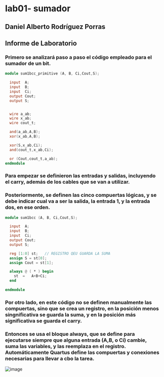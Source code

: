 # lab01- sumador 
## Daniel Alberto Rodríguez Porras

## Informe de Laboratorio 

### Primero se analizará paso a paso el código empleado para el sumador de un bit. 
```verilog
module sum1bcc_primitive (A, B, Ci,Cout,S);

  input  A;
  input  B;
  input  Ci;
  output Cout;
  output S;


  wire a_ab;
  wire x_ab;
  wire cout_t;

  and(a_ab,A,B);
  xor(x_ab,A,B);

  xor(S,x_ab,Ci);
  and(cout_t,x_ab,Ci);

  or (Cout,cout_t,a_ab);
endmodule
```

### Para empezar se definieron las entradas y salidas, incluyendo el carry, además de los cables que se van a utilizar.

### Posteriormente, se definen las cinco compuertas lógicas, y se debe indicar cual va a ser la salida, la entrada 1, y la entrada dos, en ese orden.

```verilog
module sum1bcc (A, B, Ci,Cout,S);

  input  A;
  input  B;
  input  Ci;
  output Cout;
  output S;

  reg [1:0] st;   // REGISTRO QEU GUARDA LA SUMA 
  assign S = st[0];
  assign Cout = st[1];

  always @ ( * ) begin
  	st  = 	A+B+Ci;
  end
  
endmodule
```

### Por otro lado, en este código no se definen manualmente las compuertas, sino que se crea un registro, en la posición menos singnificativa se guarda la suma, y en la posición más significativa se guarda el carry.
### Entonces se usa el bloque always, que se define para ejecutarse siempre que alguna entrada (A,B, o Ci) cambie, suma las variables, y las reemplaza en el registro. Automáticamente Quartus define las compuertas y conexiones necesarias para llevar a cbo la tarea.
![image](https://github.com/user-attachments/assets/0c57791e-7302-4360-898a-753086a46ce0)

